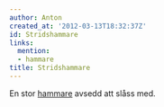 ```yaml
---
author: Anton
created_at: '2012-03-13T18:32:37Z'
id: Stridshammare
links:
  mention:
  - hammare
title: Stridshammare
---
```


En stor [hammare] avsedd att slåss med.

  [hammare]: hammare
